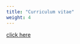 ```yaml
---
title: "Curriculum vitae"
weight: 4
---
```


[click here](https://cdn.githubraw.com/marwage/marwage.github.io/main/doc/cv.pdf)
